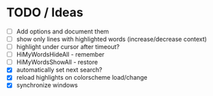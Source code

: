 # TODO / Ideas

* [ ] Add options and document them
* [ ] show only lines with highlighted words (increase/decrease context)
* [ ] highlight under cursor after timeout?
* [ ] HiMyWordsHideAll - remember
* [ ] HiMyWordsShowAll - restore
* [x] automatically set next search?
* [x] reload highlights on colorscheme load/change
* [x] synchronize windows
